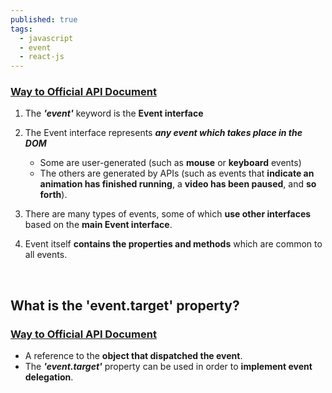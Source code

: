 ```yaml
---
published: true
tags:
  - javascript
  - event
  - react-js
---
```

### [Way to Official API Document](https://developer.mozilla.org/en-US/docs/Web/API/Event)

1. The **_'event'_** keyword is the **Event interface**

2. The Event interface represents **_any event which takes place in the DOM_**
	- Some are user-generated 
		(such as **mouse** or **keyboard** events) 
	- The others are generated by APIs 
		(such as events that **indicate an animation has finished running**, 
		a **video has been paused**, and **so forth**). 


3. There are many types of events, some of which **use other interfaces** based on the **main Event interface**. 

4. Event itself **contains the properties and methods** which are common to all events.

<br />

## What is the 'event.target' property?
### [Way to Official API Document](https://developer.mozilla.org/en-US/docs/Web/API/Event/target)

* A reference to the **object that dispatched the event**.
* The **_'event.target'_** property can be used in order to **implement event delegation**.
<br />
<br />
<br />
